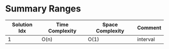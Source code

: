 # Summary Ranges

| Solution Idx | Time Complexity | Space Complexity | Comment  |
| ------------ | --------------- | ---------------- | -------- |
| 1            | O(n)            | O(1)             | interval |
